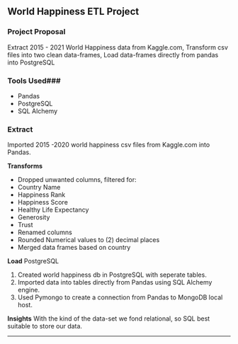 ## World Happiness ETL Project

### Project Proposal

Extract 2015 - 2021 World Happiness data from Kaggle.com, Transform csv files into two clean data-frames, Load data-frames directly from pandas into PostgreSQL 

### Tools Used###

* Pandas
* PostgreSQL
* SQL Alchemy


### Extract #####

Imported 2015 -2020 world happiness csv files from Kaggle.com into Pandas.

**Transforms**

*	Dropped unwanted columns, filtered for:
*	Country Name
*	Happiness Rank
*	Happiness Score
*	Healthy Life Expectancy
*	Generosity
*	Trust
*	Renamed columns 
*	Rounded Numerical values to (2) decimal places
*	Merged data frames based on country

**Load**
PostgreSQL
1.	Created world happiness db in PostgreSQL with seperate tables.
2.	Imported data into tables directly from Pandas using SQL Alchemy engine.
1.	Used Pymongo to create a connection from Pandas to MongoDB local host.

**Insights**
With the kind of the data-set we fond relational, so SQL best suitable to store our data.
- - -


